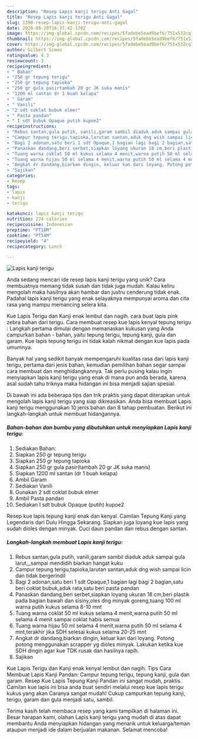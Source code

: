 ```yaml
---
description: "Resep Lapis kanji terigu Anti Gagal"
title: "Resep Lapis kanji terigu Anti Gagal"
slug: 1390-resep-lapis-kanji-terigu-anti-gagal
date: 2020-09-20T16:37:42.170Z
image: https://img-global.cpcdn.com/recipes/5fadebe5ead9bef6/751x532cq70/lapis-kanji-terigu-foto-resep-utama.jpg
thumbnail: https://img-global.cpcdn.com/recipes/5fadebe5ead9bef6/751x532cq70/lapis-kanji-terigu-foto-resep-utama.jpg
cover: https://img-global.cpcdn.com/recipes/5fadebe5ead9bef6/751x532cq70/lapis-kanji-terigu-foto-resep-utama.jpg
author: Gilbert Simon
ratingvalue: 4.3
reviewcount: 3
recipeingredient:
- " Bahan"
- "250 gr tepung terigu"
- "250 gr tepung tapioka"
- "250 gr gula pasirtambah 20 gr JK suka manis"
- "1200 ml santan dr 1 buah kelapa"
- " Garam"
- " Vanili"
- "2 sdt coklat bubuk elmer"
- " Pasta pandan"
- " I sdt bubuk Opaque putih kupoe2"
recipeinstructions:
- "Rebus santan,gula putih, vanili,garam sambil diaduk aduk sampai gula larut,,,sampai mendidih biarkan hangat kuku"
- "Campur tepung terigu,tapioka,larutan santan,aduk dng wish sampai licin dan tidak bergerindil"
- "Bagi 2 adonan,satu beri 1 sdt Opaque,1 bagian lagi bagi 2 bagian,satu beri coklat bubuk,aduk rata,satu beri pasta pandan"
- "Panaskan dandang,beri serbet,siapkan loyang ukuran 18 cm,beri plastik pada bagian bawah dan sisiny,oles dng minyak goreng,tuang 100 ml warna putih kukus selama 8-10 mnt"
- "Tuang warna coklat 50 ml kukus selama 4 menit,warna putih 50 ml selama 4 menit sampai coklat habis semua"
- "Tuang warna hijau 50 ml selama 4 menit,warna putih 50 ml selama 4 mnt,terakhir jika SDH selesai kukus selama 20-25 mnt"
- "Angkat dr dandang,biarkan dingin, keluar kan dari loyang. Potong potong menggunakan scrapper yg dioles minyak. Lakukan ketika kue SDH dingin agar kue TDK rusak dan hasilnya rapih."
- "Sajikan"
categories:
- Resep
tags:
- lapis
- kanji
- terigu

katakunci: lapis kanji terigu 
nutrition: 274 calories
recipecuisine: Indonesian
preptime: "PT18M"
cooktime: "PT54M"
recipeyield: "4"
recipecategory: Lunch

---
```



![Lapis kanji terigu](https://img-global.cpcdn.com/recipes/5fadebe5ead9bef6/751x532cq70/lapis-kanji-terigu-foto-resep-utama.jpg)

Anda sedang mencari ide resep lapis kanji terigu yang unik? Cara membuatnya memang tidak susah dan tidak juga mudah. Kalau keliru mengolah maka hasilnya akan hambar dan justru cenderung tidak enak. Padahal lapis kanji terigu yang enak selayaknya mempunyai aroma dan cita rasa yang mampu memancing selera kita.

Kue Lapis Terigu dan Kanji enak lembut dan nagih. cara buat lapis pink zebra bahan dari terigu. Cara membuat resep kue lapis kenyal tepung terigu : Langkah pertama dimulai dengan memanaskan kukusan yang Anda campurkan bahan - bahan, yaitu tepung terigu, tepung kanji, gula dan garam. Kue lapis tepung terigu ini tidak kalah nikmat dengan kue lapis pada umumnya.

Banyak hal yang sedikit banyak mempengaruhi kualitas rasa dari lapis kanji terigu, pertama dari jenis bahan, kemudian pemilihan bahan segar sampai cara membuat dan menghidangkannya. Tak perlu pusing kalau ingin menyiapkan lapis kanji terigu yang enak di mana pun anda berada, karena asal sudah tahu triknya maka hidangan ini bisa menjadi sajian spesial.


Di bawah ini ada beberapa tips dan trik praktis yang dapat diterapkan untuk mengolah lapis kanji terigu yang siap dikreasikan. Anda bisa membuat Lapis kanji terigu menggunakan 10 jenis bahan dan 8 tahap pembuatan. Berikut ini langkah-langkah untuk membuat hidangannya.

<!--inarticleads1-->

##### Bahan-bahan dan bumbu yang dibutuhkan untuk menyiapkan Lapis kanji terigu:

1. Sediakan  Bahan:
1. Siapkan 250 gr tepung terigu
1. Siapkan 250 gr tepung tapioka
1. Siapkan 250 gr gula pasir(tambah 20 gr JK suka manis)
1. Siapkan 1200 ml santan (dr 1 buah kelapa)
1. Ambil  Garam
1. Sediakan  Vanili
1. Gunakan 2 sdt coklat bubuk elmer
1. Ambil  Pasta pandan
1. Sediakan  I sdt bubuk Opaque (putih) kupoe2


Resep kue lapis tepung kanji enak dan kenyal. Camilan Tepung Kanji yang Legendaris dari Dulu Hingga Sekarang. Siapkan juga loyang kue lapis yang sudah dioles dengan minyak. Cuci daun pandan dan rebus dengan santan. 

<!--inarticleads2-->

##### Langkah-langkah membuat Lapis kanji terigu:

1. Rebus santan,gula putih, vanili,garam sambil diaduk aduk sampai gula larut,,,sampai mendidih biarkan hangat kuku
1. Campur tepung terigu,tapioka,larutan santan,aduk dng wish sampai licin dan tidak bergerindil
1. Bagi 2 adonan,satu beri 1 sdt Opaque,1 bagian lagi bagi 2 bagian,satu beri coklat bubuk,aduk rata,satu beri pasta pandan
1. Panaskan dandang,beri serbet,siapkan loyang ukuran 18 cm,beri plastik pada bagian bawah dan sisiny,oles dng minyak goreng,tuang 100 ml warna putih kukus selama 8-10 mnt
1. Tuang warna coklat 50 ml kukus selama 4 menit,warna putih 50 ml selama 4 menit sampai coklat habis semua
1. Tuang warna hijau 50 ml selama 4 menit,warna putih 50 ml selama 4 mnt,terakhir jika SDH selesai kukus selama 20-25 mnt
1. Angkat dr dandang,biarkan dingin, keluar kan dari loyang. Potong potong menggunakan scrapper yg dioles minyak. Lakukan ketika kue SDH dingin agar kue TDK rusak dan hasilnya rapih.
1. Sajikan


Kue Lapis Terigu dan Kanji enak kenyal lembut dan nagih. Tips Cara Membuat Lapis Kanji Pandan: Campur tepung terigu, tepung kanji, gula dan garam. Resep Kue Lapis Tepung Kanji Pandan ini sangat mudah, praktis. Camilan kue lapis ini bisa anda buat sendiri melalui resep kue lapis terigu kukus yang akan Caranya sangat mudah! Cukup campurkan tepung kanji, terigu, garam dan gula menjadi satu, sambil. 

Terima kasih telah membaca resep yang kami tampilkan di halaman ini. Besar harapan kami, olahan Lapis kanji terigu yang mudah di atas dapat membantu Anda menyiapkan hidangan yang menarik untuk keluarga/teman ataupun menjadi ide dalam berjualan makanan. Selamat mencoba!
